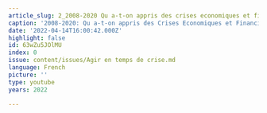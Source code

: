 ```yaml
---
article_slug: 2_2008-2020 Qu a-t-on appris des crises economiques et financieres
caption: '2008-2020: Qu a-t-on appris des Crises Economiques et Financières ?'
date: '2022-04-14T16:00:42.000Z'
highlight: false
id: 63wZu5JOlMU
index: 0
issue: content/issues/Agir en temps de crise.md
language: French
picture: ''
type: youtube
years: 2022

---
```

